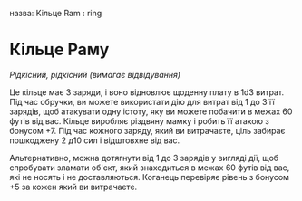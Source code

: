 назва: Кільце Ram : ring

# Кільце Раму
_Рідкісний, рідкісний (вимагає відвідування)_

Це кільце має 3 заряди, і воно відновлює щоденну плату в 1d3 витрат. Під час обручки, ви можете використати дію для витрат від 1 до 3 її зарядів, щоб атакувати одну істоту, яку ви можете побачити в межах 60 футів від вас. Кільце виробляє різдвяну мамку і робить її атакою з бонусом +7. Під час кожного заряду, який ви витрачаєте, ціль забирає пошкоджену 2 д10 сил і відштовхне від вас.

Альтернативно, можна дотягнути від 1 до 3 зарядів у вигляді дії, щоб спробувати зламати об'єкт, який знаходиться в межах 60 футів від вас, які не носять і не доставляються. Коганець перевіряє рівень з бонусом +5 за кожен який ви витрачаєте. 